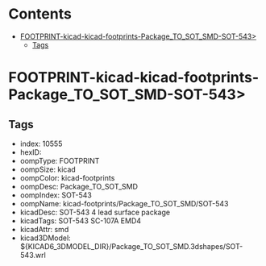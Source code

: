 



Contents
========

* [FOOTPRINT-kicad-kicad-footprints-Package_TO_SOT_SMD-SOT-543>](#footprint-kicad-kicad-footprints-package_to_sot_smd-sot-543)
	* [Tags](#tags)

# FOOTPRINT-kicad-kicad-footprints-Package_TO_SOT_SMD-SOT-543>

## Tags

- index: 10555
- hexID: 
- oompType: FOOTPRINT
- oompSize: kicad
- oompColor: kicad-footprints
- oompDesc: Package_TO_SOT_SMD
- oompIndex: SOT-543
- oompName: kicad-footprints/Package_TO_SOT_SMD/SOT-543
- kicadDesc: SOT-543 4 lead surface package
- kicadTags: SOT-543 SC-107A EMD4
- kicadAttr: smd
- kicad3DModel: ${KICAD6_3DMODEL_DIR}/Package_TO_SOT_SMD.3dshapes/SOT-543.wrl

